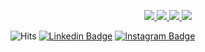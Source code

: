 <p align="center">
  <a href="https://github.com/canks69">
    <img src="http://github-profile-summary-cards.vercel.app/api/cards/profile-details?username=canks69&theme=transparent" />
  </a>
  <a href="https://github.com/canks69">
    <img src="https://github-readme-streak-stats.herokuapp.com/?user=canks69&hide_border=true&card_width=338&theme=transparent" />
  </a>
  <a href="https://github.com/canks69">
    <img src="http://github-profile-summary-cards.vercel.app/api/cards/stats?username=canks69&theme=transparent" />
  </a>
  <a href="https://github.com/canks69">
    <img src="https://github-readme-stats.vercel.app/api/top-langs/?username=canks69&langs_count=8&exclude_repo=&hide=c,makefile,sass,nix,nunjucks,tsql,dockerfile,shell&card_width=699&hide_border=true&theme=transparent" />
  </a>
</p>

![Hits](https://hits.seeyoufarm.com/api/count/incr/badge.svg?url=https%3A%2F%2Fgithub.com%2Fihsan659%2Fhit-counter&count_bg=%2379C83D&title_bg=%23555555&icon=github.svg&icon_color=%23E7E7E7&title=Provile+views&edge_flat=true)
[![Linkedin Badge](https://img.shields.io/badge/-LinkedIn-0e76a8?style=flat-square&logo=Linkedin&logoColor=white)](https://linkedin.com/in/san-ardiansyah-7b4a79206/)
[![Instagram Badge](https://img.shields.io/badge/-Instagram-e4405f?style=flat-square&logo=Instagram&logoColor=white)](https://instagram.com/mantan.gondrong_/)
